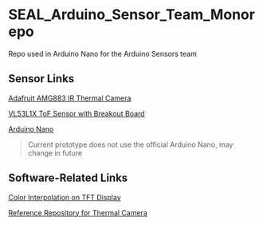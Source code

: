 # SEAL_Arduino_Sensor_Team_Monorepo
Repo used in Arduino Nano for the Arduino Sensors team

## Sensor Links
[Adafruit AMG883 IR Thermal Camera](https://www.adafruit.com/product/3538)

[VL53L1X ToF Sensor with Breakout Board](https://shop.pimoroni.com/products/vl53l1x-breakout)

[Arduino Nano](https://store-usa.arduino.cc/products/arduino-nano?selectedStore=us) 
>Current prototype does not use the official Arduino Nano, may change in future

## Software-Related Links

[Color Interpolation on TFT Display](https://www.youtube.com/watch?v=A9F1ezGgaC4)

[Reference Repository for Thermal Camera](https://github.com/KrisKasprzak/SampleCode/blob/master/ThermalCamera_Fast.ino)
